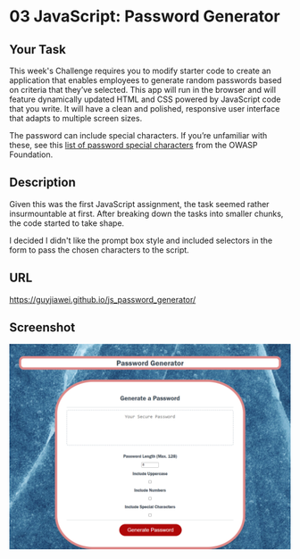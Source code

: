 # 03 JavaScript: Password Generator

## Your Task

This week's Challenge requires you to modify starter code to create an application that enables employees to generate random passwords based on criteria that they’ve selected. This app will run in the browser and will feature dynamically updated HTML and CSS powered by JavaScript code that you write. It will have a clean and polished, responsive user interface that adapts to multiple screen sizes.

The password can include special characters. If you’re unfamiliar with these, see this [list of password special characters](https://www.owasp.org/index.php/Password_special_characters) from the OWASP Foundation.

## Description

Given this was the first JavaScript assignment, the task seemed rather insurmountable at first. After breaking down the tasks into smaller chunks, the code started to take shape.

I decided I didn't like the prompt box style and included selectors in the form to pass the chosen characters to the script.

## URL

https://guyjiawei.github.io/js_password_generator/

## Screenshot

![screenshot](./assets/images/screencapture.png)
